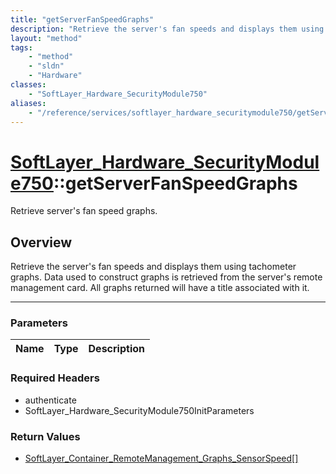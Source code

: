 ```yaml
---
title: "getServerFanSpeedGraphs"
description: "Retrieve the server's fan speeds and displays them using tachometer graphs.  Data used to construct graphs is retrieved... "
layout: "method"
tags:
    - "method"
    - "sldn"
    - "Hardware"
classes:
    - "SoftLayer_Hardware_SecurityModule750"
aliases:
    - "/reference/services/softlayer_hardware_securitymodule750/getServerFanSpeedGraphs"
---
```

# [SoftLayer_Hardware_SecurityModule750](/reference/services/SoftLayer_Hardware_SecurityModule750)::getServerFanSpeedGraphs

Retrieve server's fan speed graphs.


## Overview 
Retrieve the server's fan speeds and displays them using tachometer graphs.  Data used to construct graphs is retrieved from the server's remote management card.  All graphs returned will have a title associated with it. 

-----

### Parameters 
|Name | Type | Description |
| --- | --- | --- |


### Required Headers
* authenticate
* SoftLayer_Hardware_SecurityModule750InitParameters


### Return Values
* <a href='/reference/datatypes/SoftLayer_Container_RemoteManagement_Graphs_SensorSpeed'>SoftLayer_Container_RemoteManagement_Graphs_SensorSpeed[] </a>




